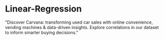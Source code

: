 # Linear-Regression
"Discover Carvana: transforming used car sales with online convenience, vending machines &amp; data-driven insights. Explore correlations in our dataset to inform smarter buying decisions."
